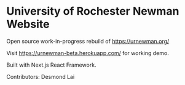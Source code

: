 # University of Rochester Newman Website

Open source work-in-progress rebuild of https://urnewman.org/

Visit https://urnewman-beta.herokuapp.com/ for working demo.

Built with Next.js React Framework.

Contributors: Desmond Lai
